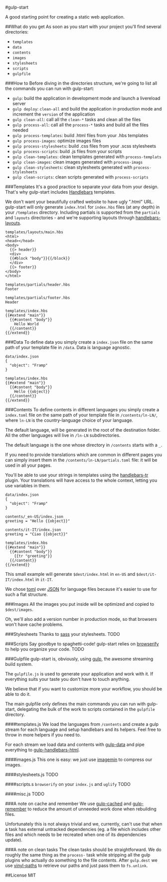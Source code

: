 #gulp-start

A good starting point for creating a static web application.

##What do you get
As soon as you start with your project you'll find several directories:
 - `templates`
 - `data` 
 - `contents`
 - `images`
 - `stylesheets`
 - `scripts`
 - `gulpfile`

###How to
Before diving in the directories structure, we're going to list all the commands you can run with gulp-start:
 - `gulp`: build the application in development mode and launch a livereload server
 - `gulp deploy`: `clean-all` and build the application in production mode and increment the `version` of the application
 - `gulp clean-all`: call all the `clean-*` tasks and clean all the files
 - `gulp process-all`: call all the `process-*` tasks and build all the files needed
 - `gulp process-templates`: build .html files from your .hbs templates
 - `gulp process-images`: optimize images files
 - `gulp process-stylesheets`: build .css files from your .scss stylesheets
 - `gulp process-scripts`: build .js files from your scripts
 - `gulp clean-templates`: clean templates generated with `process-templats`
 - `gulp clean-images`: clean images generated with `process-imags`
 - `gulp clean-stylesheets`: clean stylesheets generated with `process-stylesheets`
 - `gulp clean-scripts`: clean scripts generated with `process-scripts`

###Templates
It's a good practice to separate your data from your design. That's why gulp-start includes [Handlebars](handlebarsjs.com) templates.

We don't want your beautifully crafted website to have ugly ".html" URL.
gulp-start will only generate `index.html` for `index.hbs` files (at any depth) in your `/templates` directory.
Including partials is supported from the `partials` and `layouts` directories - and we're supporting layouts through [handlebars-layouts](https://github.com/shannonmoeller/handlebars-layouts).

    templates/layouts/main.hbs
    <html>
    <head></head>
    <body>
      {{> header}}
      <div>
      {{#block "body"}}{{/block}}
      </div>
      {{> footer}}
    </body>
    </html>
    
    templates/partials/header.hbs
    Footer
    
    templates/partials/footer.hbs
    Header
    
    templates/index.hbs
    {{#extend "main"}}
      {{#content "body"}}
        Hello World
      {{/content}}
    {{/extend}}

###Data
To define data you simply create a `index.json` file on the same path of your template file in `/data`.
Data is language agnostic.

    data/index.json 
    {
      "object": "Framp"
    }
    
    templates/index.hbs
    {{#extend "main"}}
      {{#content "body"}}
        Hello {{object}}
      {{/content}}
    {{/extend}}

###Contents
To define contents in different languages you simply create a `index.toml` file on the same path of your template file in `/contents/ln-LN/`, where `ln-LN` is the country-language choice of your language.

The default language, will be generated in the root of the destination folder. All the other languages will live in `/ln-LN` subdirectories.

The default language is the one whose directory in `/contents` starts with a `_`.

If you need to provide translations which are common in different pages you can simply insert them in the `/contents/ln-LN/partials.toml` file: it will be used in all your pages.

You'll be able to use your strings in templates using the [handlebars-tr](https://github.com/framp/handlebars-tr) plugin. Your translations will have access to the whole context, letting you use variables in them.

    data/index.json 
    {
      "object": "Framp"
    }
    
    contents/_en-US/index.json
    greeting = "Hello {{object}}"
    
    contents/it-IT/index.json
    greeting = "Ciao {{object}}"
    
    templates/index.hbs
    {{#extend "main"}}
      {{#content "body"}}
        {{tr "greeting"}}
      {{/content}}
    {{/extend}}

This small example will generate `$dest/index.html` in `en-US` and `$dest/it-IT/index.html` in `it-IT`.

We chose [toml](https://github.com/toml-lang/toml) over [JSON](http://www.json.org/) for language files because it's easier to use for such a flat structure.

###Images
All the images you put inside will be optimized and copied to `$dest/images`. 

Oh, we'll also add a version number in production mode, so that browsers won't have cache problems.
 
###Stylesheets
Thanks to [sass](http://sass-lang.com/) your stylesheets.
TODO

###Scripts
Say goodbye to spaghetti-code! gulp-start relies on [browserify](http://browserify.org/) to help you organize your code.
TODO

###Gulpfile
gulp-start is, obviously, using [gulp](http://gulpjs.com/), the awesome streaming build system.

The `gulpfile.js` is used to generate your application and work with it. If everything suits your taste you don't have to touch anything.

We believe that if you want to customize more your workflow, you should be able to do it.

The main gulpfile only defines the main commands you can run with gulp-start, delegating the bulk of the work to scripts contained in the `gulpfile` directory.

####templates.js
We load the languages from `/contents` and create a gulp stream for each language and setup handlebars and its helpers. Feel free to throw in more helpers if you need to.

For each stream we load data and contents with [gulp-data](https://github.com/colynb/gulp-data) and pipe everything to [gulp-handlebars-html](https://github.com/framp/gulp-handlebars-html).

####images.js
This one is easy: we just use [imagemin](https://github.com/sindresorhus/gulp-imagemin) to compress our images.

####stylesheets.js
TODO

####scripts.s
`browserify` on your `index.js` and `uglify`
TODO

####misc.js
TODO

###A note on cache and remember
We use [gulp-cached](https://github.com/wearefractal/gulp-cached) and [gulp-remember](https://github.com/ahaurw01/gulp-remember) to reduce the amount of unneeded work done when rebuilding files.

Unfortunately this is not always trivial and we, currently, can't use that when a task has external untracked dependencies (eg. a file which includes other files and which needs to be recreated when one of its dependencies update).

###A note on clean tasks
The clean tasks should be straightforward. We do roughly the same thing as the `process-` task while stripping all the gulp plugins who actually do something to the file contents. After `gulp.dest` we use [vinyl-paths](https://github.com/sindresorhus/vinyl-paths) to retrieve our paths and just pass them to `fs.unlink`.

##License
MIT
